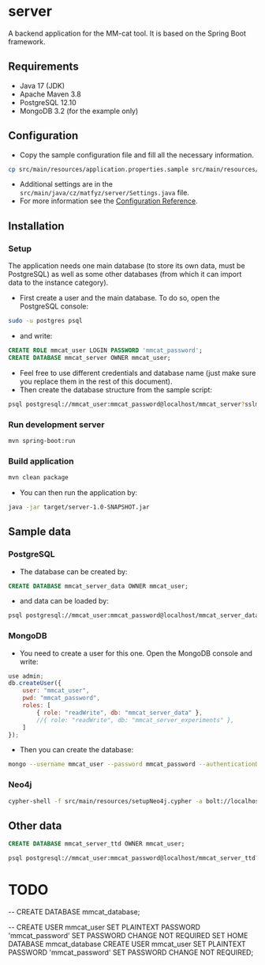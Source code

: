 # server

A backend application for the MM-cat tool. It is based on the Spring Boot framework.

## Requirements

- Java 17 (JDK)
- Apache Maven 3.8
- PostgreSQL 12.10
- MongoDB 3.2 (for the example only)

## Configuration

- Copy the sample configuration file and fill all the necessary information.
```bash
cp src/main/resources/application.properties.sample src/main/resources/application.properties
```
- Additional settings are in the `src/main/java/cz/matfyz/server/Settings.java` file.
- For more information see the [Configuration Reference](https://docs.spring.io/spring-boot/docs/current/reference/html/features.html#features.external-config).

## Installation

### Setup

The application needs one main database (to store its own data, must be PostgreSQL) as well as some other databases (from which it can import data to the instance category).
- First create a user and the main database. To do so, open the PostgreSQL console:
```bash
sudo -u postgres psql
```
- and write:
```sql
CREATE ROLE mmcat_user LOGIN PASSWORD 'mmcat_password';
CREATE DATABASE mmcat_server OWNER mmcat_user;
```
- Feel free to use different credentials and database name (just make sure you replace them in the rest of this document).
- Then create the database structure from the sample script:
```bash
psql postgresql://mmcat_user:mmcat_password@localhost/mmcat_server?sslmode=require -f ../docker/postgresql/createDatabase.sql
```

### Run development server

```bash
mvn spring-boot:run
```

### Build application

```bash
mvn clean package
```

- You can then run the application by:

```bash
java -jar target/server-1.0-SNAPSHOT.jar
```

## Sample data

### PostgreSQL

- The database can be created by:
```sql
CREATE DATABASE mmcat_server_data OWNER mmcat_user;
```
- and data can be loaded by:
```bash
psql postgresql://mmcat_user:mmcat_password@localhost/mmcat_server_data?sslmode=require -f src/main/resources/setupPostgresql.sql
```

### MongoDB
- You need to create a user for this one. Open the MongoDB console and write:
```js
use admin;
db.createUser({
    user: "mmcat_user",
    pwd: "mmcat_password",
    roles: [
        { role: "readWrite", db: "mmcat_server_data" },
        //{ role: "readWrite", db: "mmcat_server_experiments" },
    ]
});
```
- Then you can create the database:
```bash
mongo --username mmcat_user --password mmcat_password --authenticationDatabase admin localhost:27017/mmcat_server_data src/main/resources/setupMongodb.js
```

### Neo4j
```bash
cypher-shell -f src/main/resources/setupNeo4j.cypher -a bolt://localhost:7687 -u mmcat_user -p mmcat_password
```

## Other data
```sql
CREATE DATABASE mmcat_server_ttd OWNER mmcat_user;
```

```bash
psql postgresql://mmcat_user:mmcat_password@localhost/mmcat_server_ttd?sslmode=require -f src/main/resources/setupPostgresqlTTD.sql
```


# TODO


-- CREATE DATABASE mmcat_database;

-- CREATE USER mmcat_user SET PLAINTEXT PASSWORD 'mmcat_password' SET PASSWORD CHANGE NOT REQUIRED SET HOME DATABASE mmcat_database
CREATE USER mmcat_user SET PLAINTEXT PASSWORD 'mmcat_password' SET PASSWORD CHANGE NOT REQUIRED;